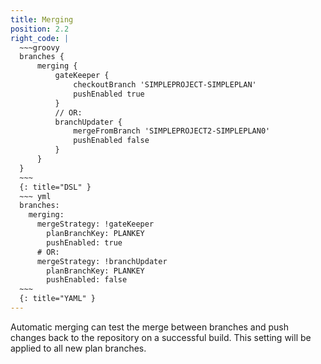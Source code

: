 ```yaml
---
title: Merging
position: 2.2
right_code: |
  ~~~groovy
  branches {
      merging {
          gateKeeper {
              checkoutBranch 'SIMPLEPROJECT-SIMPLEPLAN'
              pushEnabled true
          }
          // OR:
          branchUpdater {
              mergeFromBranch 'SIMPLEPROJECT2-SIMPLEPLAN0'
              pushEnabled false
          }
      }
  }
  ~~~
  {: title="DSL" }
  ~~~ yml
  branches:
    merging:
      mergeStrategy: !gateKeeper
        planBranchKey: PLANKEY
        pushEnabled: true 
      # OR:
      mergeStrategy: !branchUpdater
        planBranchKey: PLANKEY
        pushEnabled: false    
  ~~~
  {: title="YAML" }
---
```

Automatic merging can test the merge between branches and push changes back to the repository on a successful
build. This setting will be applied to all new plan branches.